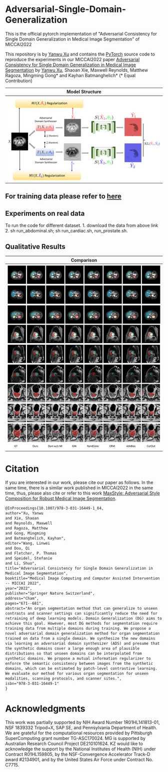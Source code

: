 # Adversarial-Single-Domain-Generalization
This is the official pytorch implementation of "Adversarial Consistency for Single Domain Generalization in Medical Image Segmentation" of MICCAI2022

This repository is by [Yanwu Xu](http://xuyanwu.github.io)
and contains the [PyTorch](https://pytorch.org) source code to
reproduce the experiments in our MICCAI2022 paper [Adversarial Consistency for Single Domain Generalization in Medical Image Segmentation](https://arxiv.org/pdf/2206.13737.pdf) by [Yanwu Xu](http://xuyanwu.github.io), Shaoan Xie, Maxwell Reynolds, Matthew Ragoza, Mingming Gong* and Kayhan Batmanghelich* (* Equal Contribution)

| Model Structure |
:-------------------------:|
![0.7](figures/model_v2-1.png)  |

## For training data please refer to [here]([https://drive.google.com/file/d/1AUoRl0_suTIunTTJ5jor8poUmkoKfxMb/view?usp=sharing](https://github.com/cherise215/MaxStyle))

## Experiments on real data

To run the code for different dataset. 1. download the data from above link 2. sh run_abdominal.sh; sh run_cardiac.sh, run_prostate.sh.

## Qualitative Results
| Comparison |
:-------------------------:|
![1.0](figures/seg_vis_more-1.png)  |

# Citation

If you are interested in our work, please cite our paper as follows. In the same time, there is a similar work published in MICCAI2022 in the same time, thus, please also cite or refer to this work [MaxStyle: Adversarial Style Composition for Robust Medical Image Segmentation]([https://arxiv.org/pdf/2206.13737.pdf](https://arxiv.org/pdf/2206.01737.pdf)).

```
@InProceedings{10.1007/978-3-031-16449-1_64,
author="Xu, Yanwu
and Xie, Shaoan
and Reynolds, Maxwell
and Ragoza, Matthew
and Gong, Mingming
and Batmanghelich, Kayhan",
editor="Wang, Linwei
and Dou, Qi
and Fletcher, P. Thomas
and Speidel, Stefanie
and Li, Shuo",
title="Adversarial Consistency for Single Domain Generalization in Medical Image Segmentation",
booktitle="Medical Image Computing and Computer Assisted Intervention -- MICCAI 2022",
year="2022",
publisher="Springer Nature Switzerland",
address="Cham",
pages="671--681",
abstract="An organ segmentation method that can generalize to unseen contrasts and scanner settings can significantly reduce the need for retraining of deep learning models. Domain Generalization (DG) aims to achieve this goal. However, most DG methods for segmentation require training data from multiple domains during training. We propose a novel adversarial domain generalization method for organ segmentation trained on data from a single domain. We synthesize the new domains via learning an adversarial domain synthesizer (ADS) and presume that the synthetic domains cover a large enough area of plausible distributions so that unseen domains can be interpolated from synthetic domains. We propose a mutual information regularizer to enforce the semantic consistency between images from the synthetic domains, which can be estimated by patch-level contrastive learning. We evaluate our method for various organ segmentation for unseen modalities, scanning protocols, and scanner sites.",
isbn="978-3-031-16449-1"
}
```

# Acknowledgments

This work was partially supported by NIH Award Number 1R01HL141813-01, NSF 1839332 Tripod+X, SAP SE, and Pennsylvania Department of Health. We are grateful for the computational resources provided by Pittsburgh SuperComputing grant number TG-ASC170024. MG is supported by Australian Research Council Project DE210101624. KZ would like to acknowledge the support by the National Institutes of Health (NIH) under Contract R01HL159805, by the NSF-Convergence Accelerator Track-D award #2134901, and by the United States Air Force under Contract No. C7715.
